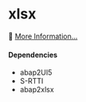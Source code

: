 # xlsx

🚀 [More Information...](https://abap2ui5.github.io/docs/addons/xlsx.html)

#### Dependencies
* abap2UI5
* S-RTTI
* abap2xlsx
